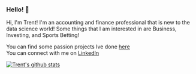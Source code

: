 ### Hello! 👋

Hi, I'm Trent! I'm an accounting and finance professional that is new to the data science world! Some things that I am interested in are Business, Investing, and Sports Betting!


You can find some passion projects Ive done [here](https://tmbern.github.io/)  
You can connect with me on [LinkedIn](https://www.linkedin.com/in/trent-bernhisel-0024/)


[![Trent's github stats](https://github-readme-stats.vercel.app/api?username=tmbern&count_private=true)](https://github.com/tmbern/github-readme-stats)
